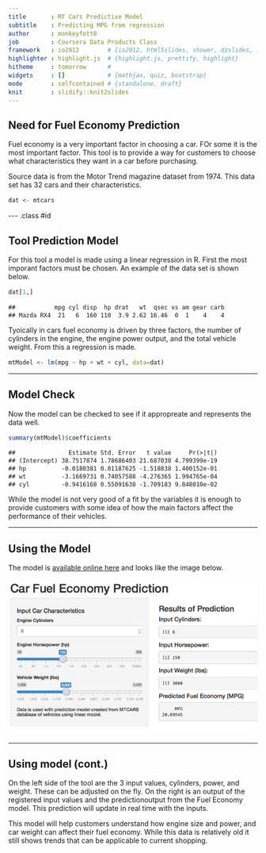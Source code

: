 ```yaml
---
title       : MT Cars Predictive Model
subtitle    : Predicting MPG from regression
author      : monkeyfett8
job         : Coursera Data Products Class
framework   : io2012        # {io2012, html5slides, shower, dzslides, ...}
highlighter : highlight.js  # {highlight.js, prettify, highlight}
hitheme     : tomorrow      # 
widgets     : []            # {mathjax, quiz, bootstrap}
mode        : selfcontained # {standalone, draft}
knit        : slidify::knit2slides
---
```


## Need for Fuel Economy Prediction

Fuel economy is a very important factor in choosing a car.  FOr some it is the most important factor.  This tool is to provide a way for customers to choose what characteristics they want in a car before purchasing. 

Source data is from the Motor Trend magazine dataset from 1974.  This data set has 32 cars and their characteristics.


```r
dat <- mtcars
```

--- .class #id 

## Tool Prediction Model

For this tool a model is made using a linear regression in R.  First the most imporant factors must be chosen.  An example of the data set is shown below.


```r
dat[1,]
```

```
##           mpg cyl disp  hp drat   wt  qsec vs am gear carb
## Mazda RX4  21   6  160 110  3.9 2.62 16.46  0  1    4    4
```

Tyoically in cars fuel economy is driven by three factors, the number of cylinders in the engine, the engine power output, and the total vehicle weight.  From this a regression is made.


```r
mtModel <- lm(mpg ~ hp + wt + cyl, data=dat)
```

---

## Model Check

Now the model can be checked to see if it appropreate and represents the data well.


```r
summary(mtModel)$coefficients
```

```
##               Estimate Std. Error   t value     Pr(>|t|)
## (Intercept) 38.7517874 1.78686403 21.687038 4.799399e-19
## hp          -0.0180381 0.01187625 -1.518838 1.400152e-01
## wt          -3.1669731 0.74057588 -4.276365 1.994765e-04
## cyl         -0.9416168 0.55091638 -1.709183 9.848010e-02
```

While the model is not very good of a fit by the variables it is enough to provide customers with some idea of how the main factors affect the performance of their vehicles.


---

## Using the Model

The model is [available online here](http://monkeyfett8.shinyapps.io/project/) and looks like the image below.

!["Tool Preview"](assets/img/toolShot.png)

---

## Using model (cont.)

On the left side of the tool are the 3 input values, cylinders, power, and weight.  These can be adjusted on the fly.  On the right is an output of the registered input values and the predictionoutput from the Fuel Economy model.  This prediction will update in real time with the inputs.

This model will help customers understand how engine size and power, and car weight can affect their fuel economy.  While this data is relatively old it still shows trends that can be applicable to current shopping.
